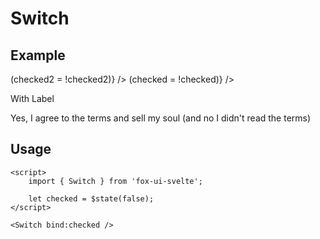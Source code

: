 <script>
	import { Subheading } from '$lib/components/base/heading';
	import { Switch } from '$lib/components/base/switch';
	import { Label } from '$lib/components/base/label';
	import { Text } from '$lib/components/base/text';

	let checked = $state(false);

	let checked2 = $state(true);
</script>

# Switch

## Example

<div class="flex flex-col gap-2">
	<Switch bind:checked onCheckedChange={() => (checked2 = !checked2)} />
	<Switch bind:checked={checked2} onCheckedChange={() => (checked = !checked)} />
	<Switch disabled />
</div>

With Label

<div class="flex items-center space-x-2">
	<Switch id="terms-switch" aria-labelledby="terms-switch-label" />
	<Label
		id="terms-switch-label"
		for="terms-switch"
		class="text-sm leading-none font-medium peer-disabled:cursor-not-allowed peer-disabled:opacity-70"
	>
		Yes, I agree to the terms and sell my soul (and no I didn't read the terms)
	</Label>
</div>

## Usage

```svelte
<script>
	import { Switch } from 'fox-ui-svelte';

	let checked = $state(false);
</script>

<Switch bind:checked />
```
